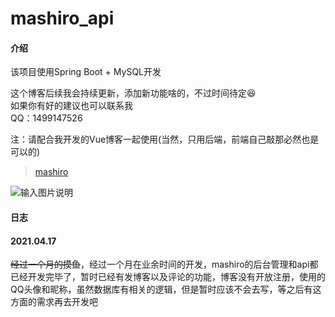 # mashiro_api

#### 介绍

该项目使用Spring Boot + MySQL开发

这个博客后续我会持续更新，添加新功能啥的，不过时间待定:satisfied:<br/>
如果你有好的建议也可以联系我<br/>
QQ：1499147526<br/>

注：请配合我开发的Vue博客一起使用(当然，只用后端，前端自己敲那必然也是可以的)

> [mashiro](https://github.com/xm17906193/mashiro)

![输入图片说明](https://xiamo.oss-accelerate.aliyuncs.com/xiamo_avatar/2021041515212375250358.png "在这里输入图片标题")

#### 日志 

#### 2021.04.17<br/>
~~经过一个月的摸鱼~~，经过一个月在业余时间的开发，mashiro的后台管理和api都已经开发完毕了，暂时已经有发博客以及评论的功能，博客没有开放注册，使用的QQ头像和昵称，虽然数据库有相关的逻辑，但是暂时应该不会去写，等之后有这方面的需求再去开发吧<br/>
